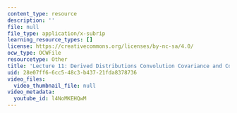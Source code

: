 ```yaml
---
content_type: resource
description: ''
file: null
file_type: application/x-subrip
learning_resource_types: []
license: https://creativecommons.org/licenses/by-nc-sa/4.0/
ocw_type: OCWFile
resourcetype: Other
title: 'Lecture 11: Derived Distributions Convolution Covariance and Correlation captions'
uid: 28e07ff6-6cc5-48c3-b437-21fda8378736
video_files:
  video_thumbnail_file: null
video_metadata:
  youtube_id: l4NoMKEHQwM
---
```

